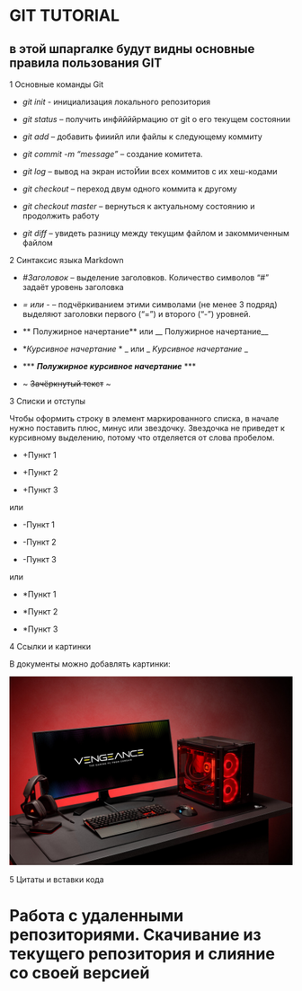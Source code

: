 # GIT TUTORIAL
## в этой шпаргалке будут видны основные правила пользования GIT 
1 Основные команды Git

* *git init* - инициализация локального репозитория

* *git status* – получить инфййййрмацию от git о его текущем состоянии

* *git add* – добавить фииийл или файлы к следующему коммиту

* *git commit -m “message”* – создание комитета.

* *git log* – вывод на экран истоЙии всех коммитов с их хеш-кодами

* *git checkout* – переход  двум одного коммита к другому

* *git checkout master* – вернуться к актуальному состоянию и продолжить работу

* *git diff*  – увидеть разницу между текущим файлом и закоммиченным файлом





2 Синтаксис языка Markdown

* *#Заголовок* – выделение заголовков. Количество символов “#” задаёт уровень заголовка 

* *= или -* – подчёркиванием этими символами (не менее 3 подряд) выделяют заголовки первого
(“=”) и второго (“-”) уровней.

- ** Полужирное начертание** или __ Полужирное начертание__

 * **Курсивное начертание* * _ или _ _Kурсивное начертание_ _
 
 *   *** ***Полужирное курсивное начертание*** ***

 * ~ ~~Зачёркнутый текст~~ ~

 


 
 3 Списки и отступы

Чтобы оформить строку в элемент маркированного списка, в начале нужно поставить плюс, минус или звездочку. Звездочка не приведет к курсивному выделению, потому что отделяется от слова пробелом.
- +Пункт 1

- +Пункт 2

- +Пункт 3

или

+ -Пункт 1

+ -Пункт 2

+ -Пункт 3

или

* *Пункт 1

* *Пункт 2

* *Пункт 3

4 Ссылки и картинки

В документы можно добавлять картинки:

![Это мог бы быть мой пк](pk.jpg)

5 Цитаты и вставки кода

# Работа с удаленными репозиториями. Скачивание из текущего репозитория и слияние со своей версией

